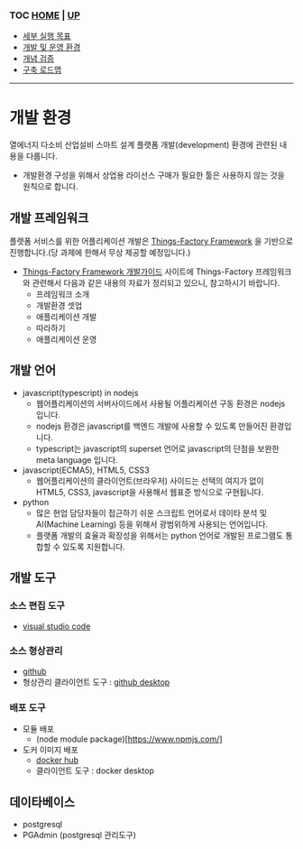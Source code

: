 ### TOC [HOME](/docs) | [UP](..)

- [세부 실행 목표](/docs/concept.md)
- [개발 및 운영 환경](/docs/devops)
- [개념 검증](/docs/poc)
- [구축 로드맵](/docs/roadmap)

---

# 개발 환경

열에너지 다소비 산업설비 스마트 설계 플랫폼 개발(development) 환경에 관련된 내용을 다룹니다.

- 개발환경 구성을 위해서 상업용 라이선스 구매가 필요한 툴은 사용하지 않는 것을 원칙으로 합니다.

## 개발 프레임워크

플랫폼 서비스를 위한 어플리케이션 개발은 [Things-Factory Framework](http://www.hatiolab.com/things-factory-doc/ko/intro/framework/) 을 기반으로 진행합니다.(당 과제에 한해서 무상 제공할 예정입니다.)

- [Things-Factory Framework 개발가이드](http://www.hatiolab.com/things-factory-doc/ko/intro/framework/) 사이트에 Things-Factory 프레임워크와 관련해서 다음과 같은 내용의 자료가 정리되고 있으니, 참고하시기 바랍니다.
  - 프레임워크 소개
  - 개발환경 셋업
  - 애플리케이션 개발
  - 따라하기
  - 애플리케이션 운영

## 개발 언어

- javascript(typescript) in nodejs
  - 웹어플리케이션의 서버사이드에서 사용될 어플리케이션 구동 환경은 nodejs 입니다.
  - nodejs 환경은 javascript를 백엔드 개발에 사용할 수 있도록 만들어진 환경입니다.
  - typescript는 javascript의 superset 언어로 javascript의 단점을 보완한 meta language 입니다.
- javascript(ECMA5), HTML5, CSS3
  - 웹어플리케이션의 클라이언트(브라우저) 사이드는 선택의 여지가 없이 HTML5, CSS3, javascript을 사용해서 웹표준 방식으로 구현됩니다.
- python
  - 많은 현업 담당자들이 접근하기 쉬운 스크립트 언어로서 데이타 분석 및 AI(Machine Learning) 등을 위해서 광범위하게 사용되는 언어입니다.
  - 플랫폼 개발의 효율과 확장성을 위해서는 python 언어로 개발된 프로그램도 통합할 수 있도록 지원합니다.

## 개발 도구

### 소스 편집 도구

- [visual studio code](https://code.visualstudio.com/)

### 소스 형상관리

- [github](https://github.com/)
- 형상관리 클라이언트 도구 : [github desktop](https://desktop.github.com/)

### 배포 도구

- 모듈 배포
  - (node module package)[https://www.npmjs.com/]
- 도커 이미지 배포
  - [docker hub](https://hub.docker.com/)
  - 클라이언트 도구 : docker desktop

## 데이타베이스

- postgresql
- PGAdmin (postgresql 관리도구)
